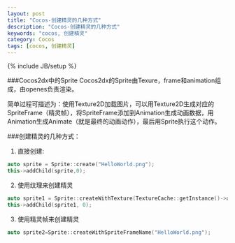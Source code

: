 ```yaml
---
layout: post
title: "Cocos-创建精灵的几种方式"
description: "Cocos-创建精灵的几种方式"
keywords: "cocos, 创建精灵"
category: Cocos
tags: [cocos, 创建精灵]
---
```


{% include JB/setup %}

###Cocos2dx中的Sprite
Cocos2dx的Sprite由Texure，frame和animation组成，由openes负责渲染。

简单过程可描述为：使用Texture2D加载图片，可以用Texture2D生成对应的SpriteFrame（精灵帧），将SpriteFrame添加到Animation生成动画数据，用Animation生成Animate（就是最终的动画动作），最后用Sprite执行这个动作。

<!-- more -->

###创建精灵的几种方式：

1. 直接创建:

```cpp
auto sprite = Sprite::create("HelloWorld.png");      
this->addChild(sprite,0);
```

2. 使用纹理来创建精灵

```cpp
auto sprite1 = Sprite::createWithTexture(TextureCache::getInstance()->addImage("HelloWorld.png"));
this->addChild(sprite1, 0);
```

3. 使用精灵帧来创建精灵

```cpp
auto sprite2=Sprite::createWithSpriteFrameName("HelloWorld.png");　　
```